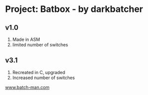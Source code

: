 
# Project: Batbox - by darkbatcher
## v1.0
1. Made in ASM 
2. limited number of switches


## v3.1
1. Recreated in C, upgraded
2. Increased number of switches


www.batch-man.com
